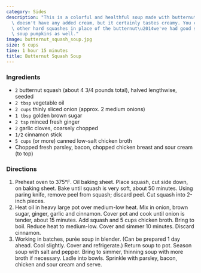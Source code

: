```yaml
---
category: Sides
description: "This is a colorful and healthful soup made with butternut squash. It\
  \ doesn't have any added cream, but it certainly tastes creamy. You can substitute\
  \ other hard squashes in place of the butternut\u2014we've had good success with\
  \ soup pumpkins as well."
image: butternut_squash_soup.jpg
size: 6 cups
time: 1 hour 15 minutes
title: Butternut Squash Soup
---
```

### Ingredients

* `2` butternut squash (about 4 3/4 pounds total), halved lengthwise, seeded
* `2 tbsp` vegetable oil
* `2 cups` thinly sliced onion (approx. 2 medium onions)
* `1 tbsp` golden brown sugar
* `2 tsp` minced fresh ginger
* `2` garlic cloves, coarsely chopped
* `1/2` cinnamon stick
* `5 cups` (or more) canned low-salt chicken broth
* Chopped fresh parsley, bacon, chopped chicken breast and sour cream (to top)

### Directions

1. Preheat oven to 375°F. Oil baking sheet. Place squash, cut side down, on baking sheet. Bake until squash is very soft, about 50 minutes. Using paring knife, remove peel from squash; discard peel. Cut squash into 2-inch pieces. 
2. Heat oil in heavy large pot over medium-low heat. Mix in onion, brown sugar, ginger, garlic and cinnamon. Cover pot and cook until onion is tender, about 15 minutes. Add squash and 5 cups chicken broth. Bring to boil. Reduce heat to medium-low. Cover and simmer 10 minutes. Discard cinnamon.
3. Working in batches, purée soup in blender. (Can be prepared 1 day ahead. Cool slightly. Cover and refrigerate.) Return soup to pot. Season soup with salt and pepper. Bring to simmer, thinning soup with more broth if necessary. Ladle into bowls. Sprinkle with parsley, bacon, chicken and sour cream and serve.